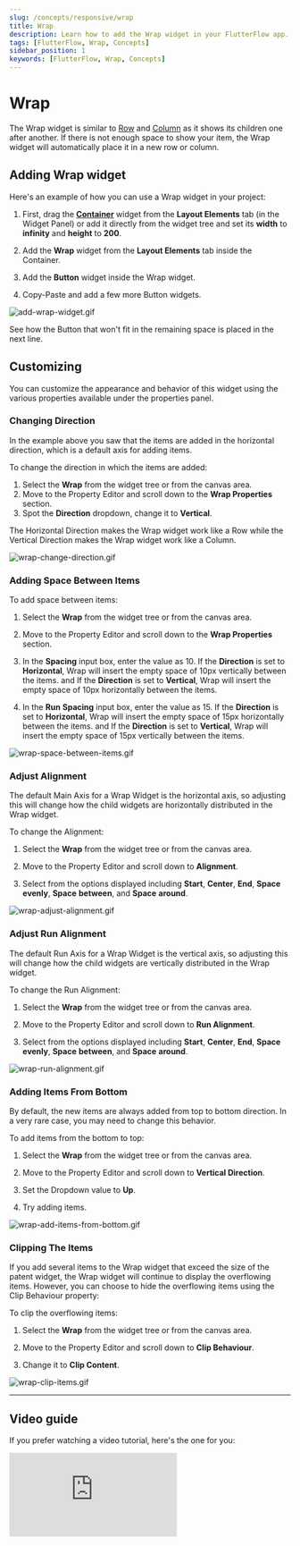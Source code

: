 ```yaml
---
slug: /concepts/responsive/wrap
title: Wrap
description: Learn how to add the Wrap widget in your FlutterFlow app.
tags: [FlutterFlow, Wrap, Concepts]
sidebar_position: 1
keywords: [FlutterFlow, Wrap, Concepts]
---
```


# Wrap

The Wrap widget is similar to [Row](#) and [Column](#) as it shows its children one after another. If there is not enough space to show your item, the Wrap widget will automatically place it in a new row or column.

## Adding Wrap widget

Here's an example of how you can use a Wrap widget in your project:

1. First, drag the [**Container**](#) widget from the **Layout Elements** tab (in the Widget Panel) or add it directly from the widget tree and set its **width** to **infinity** and **height** to **200**.

2. Add the **Wrap** widget from the **Layout Elements** tab inside the Container.
3. Add the **Button** widget inside the Wrap widget.
4. Copy-Paste and add a few more Button widgets.

![add-wrap-widget.gif](imgs/add-wrap-widget.gif)

See how the Button that won't fit in the remaining space is placed in the next line.

## Customizing
You can customize the appearance and behavior of this widget using the various properties available under the properties panel.

### Changing Direction

In the example above you saw that the items are added in the horizontal direction, which is a default axis for adding items.

To change the direction in which the items are added:

1. Select the **Wrap** from the widget tree or from the canvas area.
2. Move to the Property Editor and scroll down to the **Wrap Properties** section.
3. Spot the **Direction** dropdown, change it to **Vertical**.

The Horizontal Direction makes the Wrap widget work like a Row while the Vertical Direction makes the Wrap widget work like a Column.

![wrap-change-direction.gif](imgs/wrap-change-direction.gif)

### Adding Space Between Items

To add space between items:

1. Select the **Wrap** from the widget tree or from the canvas area.

2. Move to the Property Editor and scroll down to the **Wrap Properties** section.
3. In the **Spacing** input box, enter the value as 10. If the **Direction** is set to **Horizontal**, Wrap will insert the empty space of 10px vertically between the items. and If the **Direction** is set to **Vertical**, Wrap will insert the empty space of 10px horizontally between the items.
4. In the **Run** **Spacing** input box, enter the value as 15. If the **Direction** is set to **Horizontal**, Wrap will insert the empty space of 15px horizontally between the items. and If the **Direction** is set to **Vertical**, Wrap will insert the empty space of 15px vertically between the items.

![wrap-space-between-items.gif](imgs/wrap-space-between-items.gif)

### Adjust Alignment

The default Main Axis for a Wrap Widget is the horizontal axis, so adjusting this will change how the child widgets are horizontally distributed in the Wrap widget.

To change the Alignment:

1. Select the **Wrap** from the widget tree or from the canvas area.

2. Move to the Property Editor and scroll down to **Alignment**.
3. Select from the options displayed including **Start**, **Center**, **End**, **Space** **evenly**, **Space** **between**, and **Space** **around**.

![wrap-adjust-alignment.gif](imgs/wrap-adjust-alignment.gif)

### Adjust Run Alignment

The default Run Axis for a Wrap Widget is the vertical axis, so adjusting this will change how the child widgets are vertically distributed in the Wrap widget.

To change the Run Alignment:

1. Select the **Wrap** from the widget tree or from the canvas area.

2. Move to the Property Editor and scroll down to **Run Alignment**.
3. Select from the options displayed including **Start**, **Center**, **End**, **Space** **evenly**, **Space** **between**, and **Space** **around**.

![wrap-run-alignment.gif](imgs/wrap-run-alignment.gif)

### Adding Items From Bottom

By default, the new items are always added from top to bottom direction. In a very rare case, you may need to change this behavior.

To add items from the bottom to top:

1. Select the **Wrap** from the widget tree or from the canvas area.

2. Move to the Property Editor and scroll down to **Vertical Direction**.
3. Set the Dropdown value to **Up**.
4. Try adding items.

![wrap-add-items-from-bottom.gif](imgs/wrap-add-items-from-bottom.gif)

### Clipping The Items

If you add several items to the Wrap widget that exceed the size of the patent widget, the Wrap widget will continue to display the overflowing items. However, you can choose to hide the overflowing items using the Clip Behaviour property:

To clip the overflowing items:

1. Select the **Wrap** from the widget tree or from the canvas area.

2. Move to the Property Editor and scroll down to **Clip Behaviour**.
3. Change it to **Clip Content**.

![wrap-clip-items.gif](imgs/wrap-clip-items.gif)

---

## Video guide

If you prefer watching a video tutorial, here's the one for you:

<div style={{
    position: 'relative',
    paddingBottom: 'calc(56.67989417989418% + 41px)', // Keeps the aspect ratio and additional padding
    height: 0,
    width: '100%'}}>
    <iframe 
        src="https://www.youtube.com/embed/Ameag92MqTw"
        title=""
        style={{
            position: 'absolute',
            top: 0,
            left: 0,
            width: '100%',
            height: '100%',
            colorScheme: 'light'
        }}
        frameborder="0"
        loading="lazy"
        webkitAllowFullScreen
        mozAllowFullScreen
        allowFullScreen
        allow="clipboard-write">
    </iframe>
</div>
<p></p>

